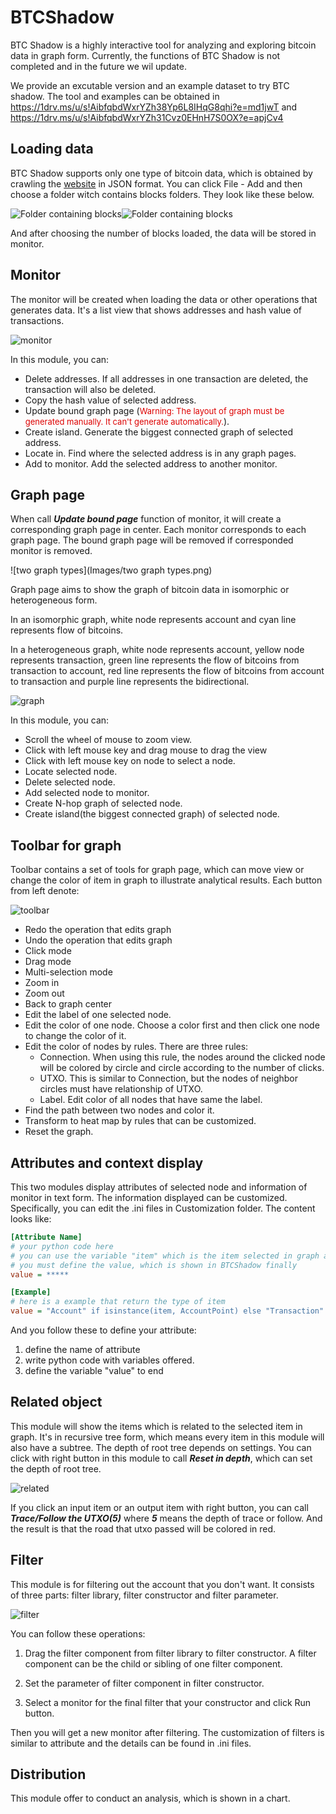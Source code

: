 # BTCShadow
BTC Shadow is a highly interactive tool for analyzing and exploring bitcoin data in graph form. Currently, the functions of BTC Shadow is not completed and in the future we wil update. 

We provide an excutable version and an example dataset to try BTC shadow. The tool and examples can be obtained in <a>https://1drv.ms/u/s!AibfqbdWxrYZh38Yp6L8IHqG8qhi?e=md1jwT  and https://1drv.ms/u/s!AibfqbdWxrYZh31Cvz0EHnH7S0OX?e=apjCv4

## Loading data
BTC Shadow supports only one type of bitcoin data, which is obtained by crawling the [website] in JSON format. You can click File - Add and then choose a folder witch contains blocks folders. They look like these below.

![Folder containing blocks](Images/figure1.png)![Folder containing blocks](Images/figure2.png)

And after choosing the number of blocks loaded, the data will be stored in monitor.


## Monitor
The monitor will be created when loading the data or other operations that generates data. It's a list view that shows addresses and hash value of transactions.

![monitor](Images/monitor.png)

In this module, you can:
+ Delete addresses. If all addresses in one transaction are deleted, the transaction will also be deleted.
+ Copy the hash value of selected address.
+ Update bound graph page (<font color="#dd0000" size=2>Warning: The layout of graph must be generated manually. It can't generate automatically.</font>).
+ Create island. Generate the biggest connected graph of selected address.
+ Locate in. Find where the selected address is in any graph pages.
+ Add to monitor. Add the selected address to another monitor.

## Graph page
When call ___Update bound page___ function of monitor, it will create a corresponding graph page in center. Each monitor corresponds to each graph page. The bound graph page will be removed if corresponded monitor is removed.

![two graph types](Images/two graph types.png)

Graph page aims to show the graph of bitcoin data in isomorphic or heterogeneous form. 

In an isomorphic graph, white node represents account and cyan line represents flow of bitcoins. 

In a heterogeneous graph, white node represents account, yellow node represents transaction, green line represents the flow of bitcoins from transaction to account, red line represents the flow of bitcoins from account to transaction and purple line represents the bidirectional.

![graph](Images/graph.png)

In this module, you can:
+ Scroll the wheel of mouse to zoom view.
+ Click with left mouse key and drag mouse to drag the view
+ Click with left mouse key on node to select a node.
+ Locate selected node.
+ Delete selected node.
+ Add selected node to monitor. 
+ Create N-hop graph of selected node.
+ Create island(the biggest connected graph) of selected node.

## Toolbar for graph
Toolbar contains a set of tools for graph page, which can move view or change the color of item in graph to illustrate analytical results. Each button from left denote:

![toolbar](Images/toolbar.png)

+ Redo the operation that edits graph 
+ Undo the operation that edits graph
+ Click mode
+ Drag mode
+ Multi-selection mode
+ Zoom in
+ Zoom out
+ Back to graph center
+ Edit the label of one selected node.
+ Edit the color of one node. Choose a color first and then click one node to change the color of it.
+ Edit the color of nodes by rules. There are three rules:
    + Connection. When using this rule, the nodes around the clicked node will be colored by circle and circle according to the number of clicks.
    + UTXO. This is similar to Connection, but the nodes of neighbor circles must have relationship of UTXO.
    + Label. Edit color of all nodes that have same the label.
+ Find the path between two nodes and color it.
+ Transform to heat map by rules that can be customized. 
+ Reset the graph.

## Attributes and context display
This two modules display attributes of selected node and information of monitor in text form. The information displayed can be customized. Specifically, you can edit the .ini files in Customization folder. The content looks like:

```ini
[Attribute Name]
# your python code here
# you can use the variable "item" which is the item selected in graph and it's structure is in structure folder
# you must define the value, which is shown in BTCShadow finally
value = *****

[Example]
# here is a example that return the type of item
value = "Account" if isinstance(item, AccountPoint) else "Transaction"
```
And you follow these to define your attribute:
1. define the name of attribute
2. write python code with variables offered.
3. define the variable "value" to end




## Related object
This module will show the items which is related to the selected item in graph. It's in recursive tree form, which means every item in this module will also have a subtree. The depth of root tree depends on settings. You can click with right button in this module to call ___Reset in depth___, which can set the depth of root tree.

![related](Images/related%20object.png)

If you click an input item or an output item with right button, you can call ___Trace/Follow the UTXO(5)___ where ___5___ means the depth of trace or follow. And the result is that the road that utxo passed will be colored in red.

## Filter
This module is for filtering out the account that you don't want. It consists of three parts: filter library, filter constructor and filter parameter.

![filter](Images/filter.png)

You can follow these operations:

1. Drag the filter component from filter library to filter constructor. A filter component can be the child or sibling of one filter component.

2. Set the parameter of filter component in filter constructor.

3. Select a monitor for the final filter that your constructor and click Run button.

Then you will get a new monitor after filtering. The customization of filters is similar to attribute and the details can be found in .ini files.

## Distribution
This module offer to conduct an analysis, which is shown in a chart.


[website]: https://btc.com/api-doc
